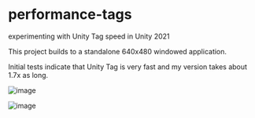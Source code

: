 # performance-tags
 experimenting with Unity Tag speed in Unity 2021

This project builds to a standalone 640x480 windowed application.

Initial tests indicate that Unity Tag is very fast and my version takes about 1.7x as long.

![image](https://user-images.githubusercontent.com/39740472/140593734-c6026ca6-c815-4c51-8894-21c3954ae316.png)

![image](https://user-images.githubusercontent.com/39740472/140593739-b5176bfe-56fe-4f92-8883-a6b42dbe7063.png)

